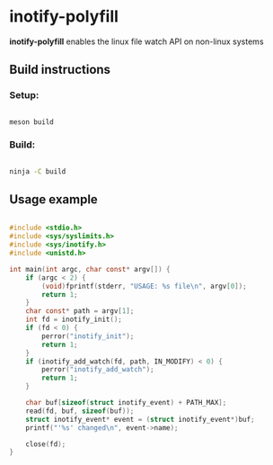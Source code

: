 # inotify-polyfill

**inotify-polyfill** enables the linux file watch API on non-linux systems

## Build instructions

### Setup:

```sh

meson build

```

### Build:

```sh

ninja -C build

```

## Usage example

```c

#include <stdio.h>
#include <sys/syslimits.h>
#include <sys/inotify.h>
#include <unistd.h>

int main(int argc, char const* argv[]) {
    if (argc < 2) {
        (void)fprintf(stderr, "USAGE: %s file\n", argv[0]);
        return 1;
    }
    char const* path = argv[1];
    int fd = inotify_init();
    if (fd < 0) {
        perror("inotify_init");
        return 1;
    }
    if (inotify_add_watch(fd, path, IN_MODIFY) < 0) {
        perror("inotify_add_watch");
        return 1;
    }

    char buf[sizeof(struct inotify_event) + PATH_MAX];
    read(fd, buf, sizeof(buf));
    struct inotify_event* event = (struct inotify_event*)buf;
    printf("'%s' changed\n", event->name);

    close(fd);
}

```
